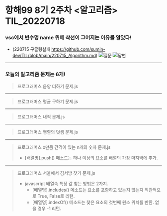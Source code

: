 # 항해99 8기 2주차 <알고리즘> TIL_20220718 #
### vsc에서 변수명 name 위에 삭선이 그어지는 이유를 알았다! ###
* (220715 구글링실패 https://github.com/sumin-dev/TIL/blob/main/220715_Algorithm.md)
![질문](https://user-images.githubusercontent.com/109029407/179432063-b5775993-2990-4196-ae43-4665866c4dd2.png)
![답변](https://user-images.githubusercontent.com/109029407/179432067-3078d597-c4fb-44c1-a210-bdb7fea0b4bf.png)
----------------------------------------------------------------------------------------------------
### 오늘의 알고리즘 문제는 6개! ###
> 프로그래머스 음양 더하기 문제.js

----------------------------------------------------------------------------------------------------
> 프로그래머스 평균 구하기 문제.js

----------------------------------------------------------------------------------------------------
> 프로그래머스 내적 문제.js

----------------------------------------------------------------------------------------------------
> 프로그래머스 행렬의 덧셈 문제.js

----------------------------------------------------------------------------------------------------
> 프로그래머스 x만큼 간격이 있는 n개의 숫자 문제.js
>   * [배열명].push() 메소드는 하나 이상의 요소를 배열의 가장 마지막에 추가.

----------------------------------------------------------------------------------------------------
> 프로그래머스 서울에서 김서방 찾기 문제.js
>   * javascript 배열속 특정 값 찾는 방법은 2가지.
>     * [배열명].includes() 메소드는 요소를 포함하고 있는지 없는지 직관적으로 True, False로 리턴.
>     * [배열명].indexOf() 메소드는 찾은 요소의 첫번째 원소 위치를 반환. 없을 경우 -1 리턴.

